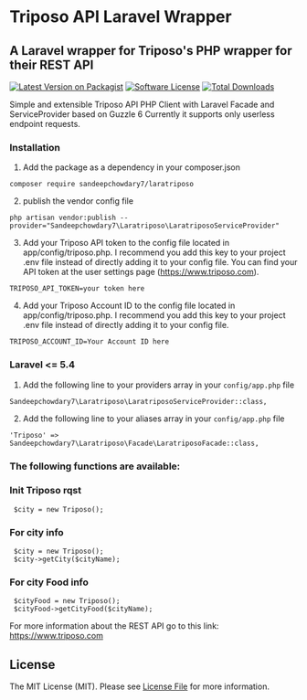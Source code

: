 
# Triposo API Laravel Wrapper #
## A Laravel wrapper for Triposo's PHP wrapper for their REST API ##

[![Latest Version on Packagist][ico-version]][link-packagist]
[![Software License][ico-license]](license.md)
[![Total Downloads][ico-downloads]][link-downloads]

Simple and extensible Triposo API PHP Client with Laravel Facade and ServiceProvider based on Guzzle 6
Currently it supports only userless endpoint requests.

### Installation ###

1) Add the package as a dependency in your composer.json

```
composer require sandeepchowdary7/laratriposo
```

2) publish the vendor config file
```
php artisan vendor:publish --provider="Sandeepchowdary7\Laratriposo\LaratriposoServiceProvider"
```

3) Add your Triposo API token to the config file located in app/config/triposo.php. I recommend you add this key to your project .env file instead of directly adding it to your config file. You can find your API token at the user settings page (https://www.triposo.com).
```
TRIPOSO_API_TOKEN=your token here
```

4) Add your Triposo Account ID  to the config file located in app/config/triposo.php. I recommend you add this key to your project .env file instead of directly adding it to your config file.
```
TRIPOSO_ACCOUNT_ID=Your Account ID here
```

### Laravel <= 5.4
1) Add the following line to your providers array in your `config/app.php` file
```
Sandeepchowdary7\Laratriposo\LaratriposoServiceProvider::class,
```

2) Add the following line to your aliases array in your `config/app.php` file
```
'Triposo' => Sandeepchowdary7\Laratriposo\Facade\LaratriposoFacade::class,
```


### The following functions are available: ###

### Init Triposo rqst
```
 $city = new Triposo();
```

### For city info

```
 $city = new Triposo();
 $city->getCity($cityName);
```

### For city Food info

```
 $cityFood = new Triposo();
 $cityFood->getCityFood($cityName);
```

For more information about the REST API go to this link:
https://www.triposo.com



## License

The MIT License (MIT). Please see [License File](license.md) for more information.

[ico-version]: https://img.shields.io/packagist/v/sandeepchowdary7/laratriposo.svg?style=flat-square
[ico-license]: https://img.shields.io/badge/license-MIT-brightgreen.svg?style=flat-square
[ico-downloads]: https://img.shields.io/packagist/dt/sandeepchowdary7/laratriposo.svg?style=flat-square
[ico-issues]:	https://img.shields.io/github/issues/sandeepchowdary7/triposo.svg?style=flat-square
[ico-stars]:    https://img.shields.io/github/stars/sandeepchowdary7/triposo.svg?style=flat-square
[ico-forks]:    https://img.shields.io/github/forks/sandeepchowdary7/triposo.svg?style=flat-square

[link-packagist]: https://packagist.org/packages/sandeepchowdary7/laratriposo
[link-downloads]: https://packagist.org/packages/sandeepchowdary7/laratriposo
[link-author]: https://github.com/sandeepchowdary7
[link-contributors]: ../../contributors
```
